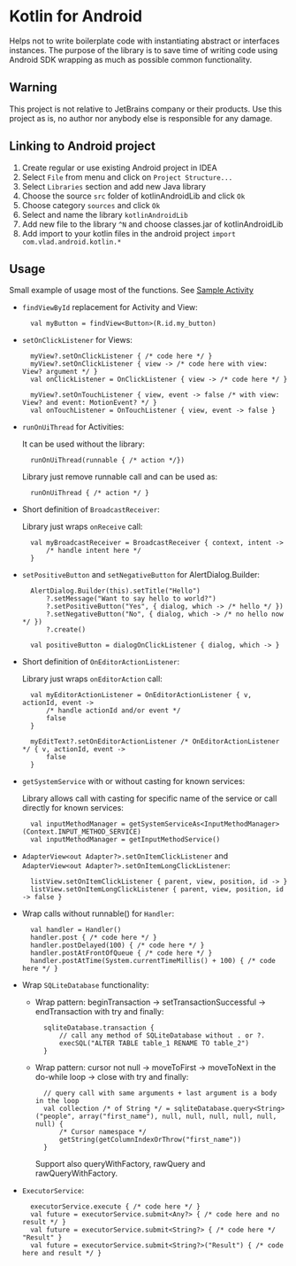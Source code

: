 Kotlin for Android
=============

Helps not to write boilerplate code with instantiating abstract or interfaces instances.
The purpose of the library is to save time of writing code using Android SDK wrapping as much as possible
common functionality.

Warning
-------

This project is not relative to JetBrains company or their products. Use this project as is, no author nor anybody else
is responsible for any damage.

Linking to Android project
--------------------------

1. Create regular or use existing Android project in IDEA
2. Select `File` from menu and click on `Project Structure...`
3. Select `Libraries` section and add new Java library
4. Choose the source `src` folder of kotlinAndroidLib and click `Ok`
5. Choose category `sources` and click `Ok`
6. Select and name the library `kotlinAndroidLib`
7. Add new file to the library `^N` and choose classes.jar of kotlinAndroidLib
8. Add import to your kotlin files in the android project `import com.vlad.android.kotlin.*`

Usage
-----

Small example of usage most of the functions. See [Sample Activity](https://github.com/vladlichonos/kotlinAndroidLib/blob/master/SampleActivity.kt)

* `findViewById` replacement for Activity and View:

        val myButton = findView<Button>(R.id.my_button)

* `setOnClickListener` for Views:

        myView?.setOnClickListener { /* code here */ }
        myView?.setOnClickListener { view -> /* code here with view: View? argument */ }
        val onClickListener = OnClickListener { view -> /* code here */ }

        myView?.setOnTouchListener { view, event -> false /* with view: View? and event: MotionEvent? */ }
        val onTouchListener = OnTouchListener { view, event -> false }

* `runOnUiThread` for Activities:

    It can be used without the library:

        runOnUiThread(runnable { /* action */})

    Library just remove runnable call and can be used as:

        runOnUiThread { /* action */ }

* Short definition of `BroadcastReceiver`:

    Library just wraps `onReceive` call:

        val myBroadcastReceiver = BroadcastReceiver { context, intent ->
            /* handle intent here */
        }

* `setPositiveButton` and `setNegativeButton` for AlertDialog.Builder:

        AlertDialog.Builder(this).setTitle("Hello")
            ?.setMessage("Want to say hello to world?")
            ?.setPositiveButton("Yes", { dialog, which -> /* hello */ })
            ?.setNegativeButton("No", { dialog, which -> /* no hello now */ })
            ?.create()

        val positiveButton = dialogOnClickListener { dialog, which -> }

* Short definition of `OnEditorActionListener`:

    Library just wraps `onEditorAction` call:

        val myEditorActionListener = OnEditorActionListener { v, actionId, event ->
            /* handle actionId and/or event */
            false
        }

        myEditText?.setOnEditorActionListener /* OnEditorActionListener */ { v, actionId, event ->
            false
        }

* `getSystemService` with or without casting for known services:

    Library allows call with casting for specific name of the service or call directly for known services:

        val inputMethodManager = getSystemServiceAs<InputMethodManager>(Context.INPUT_METHOD_SERVICE)
        val inputMethodManager = getInputMethodService()

* `AdapterView<out Adapter?>.setOnItemClickListener` and `AdapterView<out Adapter?>.setOnItemLongClickListener`:

        listView.setOnItemClickListener { parent, view, position, id -> }
        listView.setOnItemLongClickListener { parent, view, position, id -> false }

* Wrap calls without runnable() for `Handler`:

        val handler = Handler()
        handler.post { /* code here */ }
        handler.postDelayed(100) { /* code here */ }
        handler.postAtFrontOfQueue { /* code here */ }
        handler.postAtTime(System.currentTimeMillis() + 100) { /* code here */ }

* Wrap `SQLiteDatabase` functionality:

    * Wrap pattern: beginTransaction -> setTransactionSuccessful -> endTransaction with try and finally:

            sqliteDatabase.transaction {
                // call any method of SQLiteDatabase without . or ?.
                execSQL("ALTER TABLE table_1 RENAME TO table_2")
            }

    * Wrap pattern: cursor not null -> moveToFirst -> moveToNext in the do-while loop -> close with try and finally:

            // query call with same arguments + last argument is a body in the loop
            val collection /* of String */ = sqliteDatabase.query<String>("people", array("first_name"), null, null, null, null, null, null) {
                /* Cursor namespace */
                getString(getColumnIndexOrThrow("first_name"))
            }

        Support also queryWithFactory, rawQuery and rawQueryWithFactory.

* `ExecutorService`:

        executorService.execute { /* code here */ }
        val future = executorService.submit<Any?> { /* code here and no result */ }
        val future = executorService.submit<String?> { /* code here */ "Result" }
        val future = executorService.submit<String?>("Result") { /* code here and result */ }

